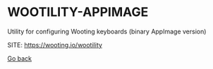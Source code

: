 # WOOTILITY-APPIMAGE
 
 Utility for configuring Wooting keyboards (binary AppImage version)
 
 SITE: https://wooting.io/wootility

 [Go back](https://portable-linux-apps.github.io/apps.html)
